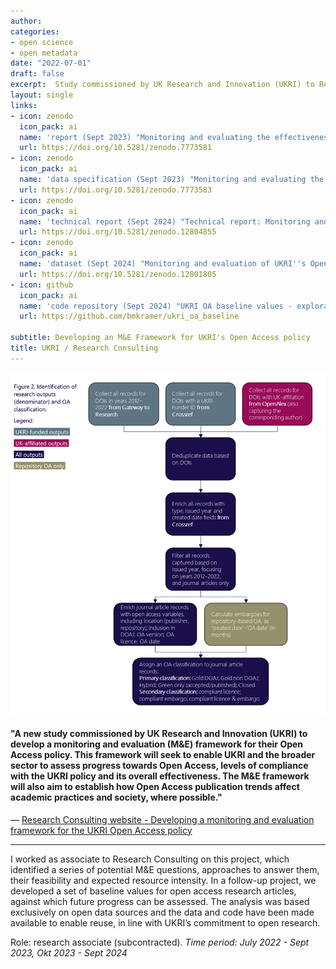 ```yaml
---
author: 
categories:
- open science
- open metadata
date: "2022-07-01"
draft: false
excerpt:  Study commissioned by UK Research and Innovation (UKRI) to Research Consulting Ltd to develop a monitoring and evaluation (M&E) framework for their Open Access policy.
layout: single
links:
- icon: zenodo
  icon_pack: ai
  name: 'report (Sept 2023) "Monitoring and evaluating the effectiveness of UKRI''s open access policy: Principles, opportunities and challenges"'
  url: https://doi.org/10.5281/zenodo.7773581
- icon: zenodo
  icon_pack: ai
  name: 'data specification (Sept 2023) "Monitoring and evaluating the effectiveness of UKRI''s open access policy: Principles, opportunities and challenges (Annex A)"'
  url: https://doi.org/10.5281/zenodo.7773583
- icon: zenodo
  icon_pack: ai
  name: 'technical report (Sept 2024) "Technical report: Monitoring and evaluation of UKRI''s Open Access Policy - Exploring the use of open data sources to inform baseline values"'
  url: https://doi.org/10.5281/zenodo.12804855
- icon: zenodo
  icon_pack: ai
  name: 'dataset (Sept 2024) "Monitoring and evaluation of UKRI''s Open Access Policy: Exploring the use of open data sources to inform baseline values - Dataset"'
  url: https://doi.org/10.5281/zenodo.12801805
- icon: github
  icon_pack: ai
  name: 'code repository (Sept 2024) "UKRI OA baseline values - exploration using open data sources"'
  url: https://github.com/bmkramer/ukri_oa_baseline
  
subtitle: Developing an M&E Framework for UKRI's Open Access policy
title: UKRI / Research Consulting
---
```


![Workflow schema](ukri_rc_fig2.png "Workflow schema")

#### "A new study commissioned by UK Research and Innovation (UKRI) to develop a monitoring and evaluation (M&E) framework for their Open Access policy. This framework will seek to enable UKRI and the broader sector to assess progress towards Open Access, levels of compliance with the UKRI policy and its overall effectiveness. The M&E framework will also aim to establish how Open Access publication trends affect academic practices and society, where possible."

— [Research Consulting website - Developing a monitoring and evaluation framework for the UKRI Open Access policy ](https://www.research-consulting.com/developing-a-monitoring-and-evaluation-framework-for-the-ukri-open-access-policy/)

---

I worked as associate to Research Consulting on this project, which identified a series of potential M&E questions, approaches to answer them, their feasibility and expected resource intensity. 
In a follow-up project, we developed a set of baseline values for open access research articles, against which future progress can be assessed. The analysis was based exclusively on open data sources and the data and code have been made available to enable reuse, in line with UKRI’s commitment to open research.  

Role: research associate (subcontracted). 
*Time period: July 2022 - Sept 2023, Okt 2023 - Sept 2024*


